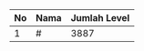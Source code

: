 | No | Nama            | Jumlah Level |
|----|-----------------|--------------|
| 1  | #    |    3887        |
